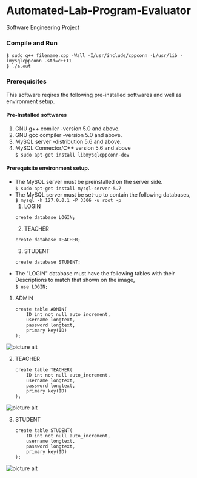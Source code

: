 # Automated-Lab-Program-Evaluator
Software Engineering Project

### Compile and Run
```
$ sudo g++ filename.cpp -Wall -I/usr/include/cppconn -L/usr/lib -lmysqlcppconn -std=c++11
$ ./a.out
```

### Prerequisites
This software reqires the following pre-installed softwares and well as environment setup.

#### Pre-Installed softwares
1. GNU g++ comiler -version 5.0 and above.
2. GNU gcc compiler -version 5.0 and above.
3. MySQL server -distribution 5.6 and above.
4. MySQL Connector/C++ version 5.6 and above<br/>
	```$ sudo apt-get install libmysqlcppconn-dev```

#### Prerequisite environment setup.

- The MySQL server must be preinstalled on the server side.<br/>
```$ sudo apt-get install mysql-server-5.7```
- The MySQL server must be set-up to contain the following databases,<br/>
```$ mysql -h 127.0.0.1 -P 3306 -u root -p```
	1. LOGIN
	```MySQL
	create database LOGIN;
	```
	2. TEACHER
	```MySQL
	create database TEACHER;
	```
	3. STUDENT
	```MySQL
	create database STUDENT;
	```
- The "LOGIN" database must have the following tables with their Descriptions to match that shown on the image,<br />
```$ use LOGIN;```

1. ADMIN<br />
	```MySQL
	create table ADMIN(
		ID int not null auto_increment,
		username longtext,
		password longtext,
		primary key(ID)
	);
	```
![picture alt](https://github.com/Aj163/Automated-Lab-Program-Evaluator/blob/master/Diagrams/ADMIN.png "Table ADMIN")<br />

2. TEACHER<br />
	```MySQL
	create table TEACHER(
		ID int not null auto_increment,
		username longtext,
		password longtext,
		primary key(ID)
	);
	```
![picture alt](https://github.com/Aj163/Automated-Lab-Program-Evaluator/blob/master/Diagrams/TEACHER.png "Table TEACHER")<br />

3.  STUDENT<br />
	```MySQL
	create table STUDENT(
		ID int not null auto_increment,
		username longtext,
		password longtext,
		primary key(ID)
	);
	```
![picture alt](https://github.com/Aj163/Automated-Lab-Program-Evaluator/blob/master/Diagrams/STUDENT.png "Table STUDENT")


